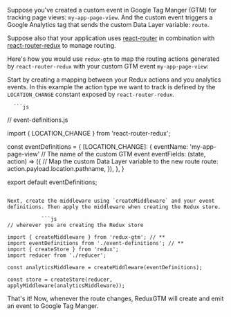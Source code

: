 Suppose you've created a custom event in Google Tag Manger (GTM) for
tracking page views: `my-app-page-view`. And the custom event triggers a
Google Analytics tag that sends the custom Data Layer variable: `route`.

Suppose also that your application
uses [react-router](https://github.com/ReactTraining/react-router) in
combination with
[react-router-redux](https://github.com/reactjs/react-router-redux) to
manage routing.

Here's how you would use `redux-gtm` to map the routing actions
generated by `react-router-redux` with your custom GTM event
`my-app-page-view`:

Start by creating a mapping between your Redux actions and you analytics
events. In this example the action type we want to track is defined by
the `LOCATION_CHANGE` constant exposed by `react-router-redux`.

      ```js
// event-definitions.js

import { LOCATION_CHANGE } from 'react-router-redux';

const eventDefinitions = {
  [LOCATION_CHANGE]: {
    eventName: 'my-app-page-view' // The name of the custom GTM event
    eventFields: (state, action) => ({
      // Map the custom Data Layer variable to the new route
      route: action.payload.location.pathname,
    }),
  },
}

export default eventDefinitions;
```

Next, create the middleware using `createMiddleware` and your event
definitions. Then apply the middleware when creating the Redux store.

           ```js
// wherever you are creating the Redux store

import { createMiddleware } from 'redux-gtm'; // **
import eventDefinitions from './event-definitions'; // **
import { createStore } from 'redux';
import reducer from './reducer';

const analyticsMiddleware = createMiddleware(eventDefinitions);

const store = createStore(reducer, applyMiddleware(analyticsMiddleware));
```

That's it! Now, whenever the route changes, ReduxGTM will create and emit
an event to Google Tag Manger.
